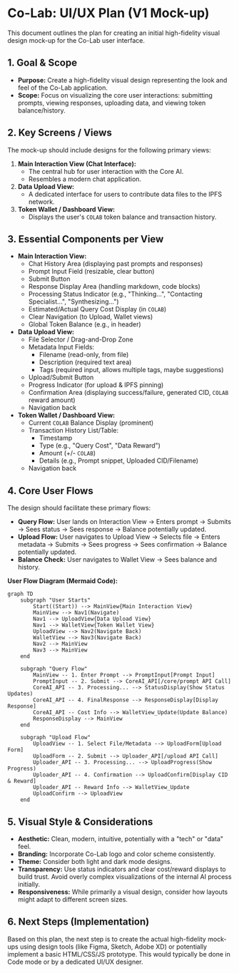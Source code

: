 # Co-Lab: UI/UX Plan (V1 Mock-up)

This document outlines the plan for creating an initial high-fidelity visual design mock-up for the Co-Lab user interface.

## 1. Goal & Scope

*   **Purpose:** Create a high-fidelity visual design representing the look and feel of the Co-Lab application.
*   **Scope:** Focus on visualizing the core user interactions: submitting prompts, viewing responses, uploading data, and viewing token balance/history.

## 2. Key Screens / Views

The mock-up should include designs for the following primary views:

1.  **Main Interaction View (Chat Interface):**
    *   The central hub for user interaction with the Core AI.
    *   Resembles a modern chat application.
2.  **Data Upload View:**
    *   A dedicated interface for users to contribute data files to the IPFS network.
3.  **Token Wallet / Dashboard View:**
    *   Displays the user's `COLAB` token balance and transaction history.

## 3. Essential Components per View

*   **Main Interaction View:**
    *   Chat History Area (displaying past prompts and responses)
    *   Prompt Input Field (resizable, clear button)
    *   Submit Button
    *   Response Display Area (handling markdown, code blocks)
    *   Processing Status Indicator (e.g., "Thinking...", "Contacting Specialist...", "Synthesizing...")
    *   Estimated/Actual Query Cost Display (in `COLAB`)
    *   Clear Navigation (to Upload, Wallet views)
    *   Global Token Balance (e.g., in header)
*   **Data Upload View:**
    *   File Selector / Drag-and-Drop Zone
    *   Metadata Input Fields:
        *   Filename (read-only, from file)
        *   Description (required text area)
        *   Tags (required input, allows multiple tags, maybe suggestions)
    *   Upload/Submit Button
    *   Progress Indicator (for upload & IPFS pinning)
    *   Confirmation Area (displaying success/failure, generated CID, `COLAB` reward amount)
    *   Navigation back
*   **Token Wallet / Dashboard View:**
    *   Current `COLAB` Balance Display (prominent)
    *   Transaction History List/Table:
        *   Timestamp
        *   Type (e.g., "Query Cost", "Data Reward")
        *   Amount (+/- `COLAB`)
        *   Details (e.g., Prompt snippet, Uploaded CID/Filename)
    *   Navigation back

## 4. Core User Flows

The design should facilitate these primary flows:

*   **Query Flow:** User lands on Interaction View -> Enters prompt -> Submits -> Sees status -> Sees response -> Balance potentially updated.
*   **Upload Flow:** User navigates to Upload View -> Selects file -> Enters metadata -> Submits -> Sees progress -> Sees confirmation -> Balance potentially updated.
*   **Balance Check:** User navigates to Wallet View -> Sees balance and history.

**User Flow Diagram (Mermaid Code):**

```mermaid
graph TD
    subgraph "User Starts"
        Start((Start)) --> MainView{Main Interaction View}
        MainView --> Nav1(Navigate)
        Nav1 --> UploadView{Data Upload View}
        Nav1 --> WalletView{Token Wallet View}
        UploadView --> Nav2(Navigate Back)
        WalletView --> Nav3(Navigate Back)
        Nav2 --> MainView
        Nav3 --> MainView
    end

    subgraph "Query Flow"
        MainView -- 1. Enter Prompt --> PromptInput[Prompt Input]
        PromptInput -- 2. Submit --> CoreAI_API[/core/prompt API Call]
        CoreAI_API -- 3. Processing... --> StatusDisplay(Show Status Updates)
        CoreAI_API -- 4. FinalResponse --> ResponseDisplay[Display Response]
        CoreAI_API -- Cost Info --> WalletView_Update(Update Balance)
        ResponseDisplay --> MainView
    end

    subgraph "Upload Flow"
        UploadView -- 1. Select File/Metadata --> UploadForm[Upload Form]
        UploadForm -- 2. Submit --> Uploader_API[/upload API Call]
        Uploader_API -- 3. Processing... --> UploadProgress(Show Progress)
        Uploader_API -- 4. Confirmation --> UploadConfirm[Display CID & Reward]
        Uploader_API -- Reward Info --> WalletView_Update
        UploadConfirm --> UploadView
    end

```

## 5. Visual Style & Considerations

*   **Aesthetic:** Clean, modern, intuitive, potentially with a "tech" or "data" feel.
*   **Branding:** Incorporate Co-Lab logo and color scheme consistently.
*   **Theme:** Consider both light and dark mode designs.
*   **Transparency:** Use status indicators and clear cost/reward displays to build trust. Avoid overly complex visualizations of the internal AI process initially.
*   **Responsiveness:** While primarily a visual design, consider how layouts might adapt to different screen sizes.

## 6. Next Steps (Implementation)

Based on this plan, the next step is to create the actual high-fidelity mock-ups using design tools (like Figma, Sketch, Adobe XD) or potentially implement a basic HTML/CSS/JS prototype. This would typically be done in Code mode or by a dedicated UI/UX designer.